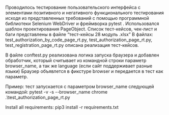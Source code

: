 Проводилось тестирование пользовательского интерфейса c элементами позитивного и негативного функционального тестирования исходя из представленных требований c помощью программной библиотеки Selenium WebDriver и фреймворка pytest . 
Использовался шаблон проектирования PageObject.
Список тест-кейсов, чек-лист и баги представлены в файле “тест-кейсы 28 модуль .xlsx”
В файлах:
	test_authorization_by_code_page_rt.py,
	test_authorization_page_rt.py,
	test_registration_page_rt.py
 описана реализация тест-кейсов.

В файле conftest.py реализована логика запуска браузера и добавлен обработчик, который считывает из командной строки параметр browser_name, 
а так же language (если сайт поддерживает разные языки)
Браузер объявлется в фикстуре browser и передается в тест как параметр.

Пример: тест запускается с параметром browser_name следующей командой: 
pytest -v -s --browser_name chrome .\test_authorization_page_rt.py

Install all requirements: pip3 install -r requirements.txt

